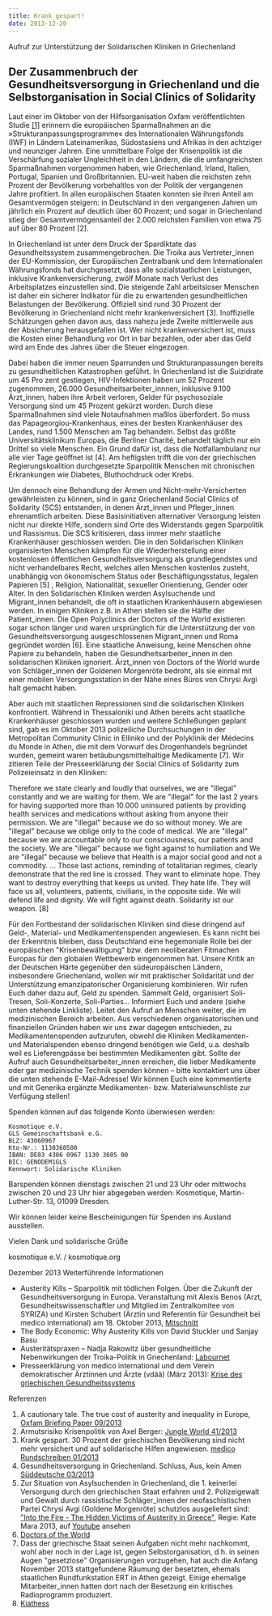 ```yaml
---
title: Krank gespart!
date: 2013-12-20
---
```


Aufruf zur Unterstützung der Solidarischen Kliniken in Griechenland

## Der Zusammenbruch der Gesundheitsversorgung in Griechenland und die Selbstorganisation in Social Clinics of Solidarity

Laut einer im Oktober von der Hilfsorganisation Oxfam veröffentlichten Studie [[1]](#foot1) erinnern die europäischen Sparmaßnahmen an die »Strukturanpassungsprogramme« des Internationalen Währungsfonds (IWF) in Ländern Lateinamerikas, Südostasiens und Afrikas in den achtziger und neunziger Jahren. Eine unmittelbare Folge der Krisenpolitik ist die Verschärfung sozialer Ungleichheit in den Ländern, die die umfangreichsten Sparmaßnahmen vorgenommen haben, wie Griechenland, Irland, Italien, Portugal, Spanien und Großbritannien. EU-weit haben die reichsten zehn Prozent der Bevölkerung vorbehaltlos von der Politik der vergangenen Jahre profitiert. In allen europäischen Staaten konnten sie ihren Anteil am Gesamtvermögen steigern: in Deutschland in den vergangenen Jahren um jährlich ein Prozent auf deutlich über 60 Prozent; und sogar in Griechenland stieg der Gesamtvermögensanteil der 2.000 reichsten Familien von etwa 75 auf über 80 Prozent [2].

In Griechenland ist unter dem Druck der Spardiktate das Gesundheitssystem zusammengebrochen. Die Troika aus Vertreter_innen der EU-Kommission, der Europäischen Zentralbank und dem Internationalen Währungsfonds hat durchgesetzt, dass alle sozialstaatlichen Leistungen, inklusive Krankenversicherung, zwölf Monate nach Verlust des Arbeitsplatzes einzustellen sind. Die steigende Zahl arbeitsloser Menschen ist daher ein sicherer Indikator für die zu erwartenden gesundheitlichen Belastungen der Bevölkerung. Offiziell sind rund 30 Prozent der Bevölkerung in Griechenland nicht mehr krankenversichert [3]. Inoffizielle Schätzungen gehen davon aus, dass nahezu jede Zweite mittlerweile aus der Absicherung herausgefallen ist. Wer nicht krankenversichert ist, muss die Kosten einer Behandlung vor Ort in bar bezahlen, oder aber das Geld wird am Ende des Jahres über die Steuer eingezogen.

Dabei haben die immer neuen Sparrunden und Strukturanpassungen bereits zu gesundheitlichen Katastrophen geführt. In Griechenland ist die Suizidrate um 45 Pro zent gestiegen, HIV-Infektionen haben um 52 Prozent zugenommen, 26.000 Gesundheitsarbeiter_innnen, inklusive 9.100 Ärzt_innen, haben ihre Arbeit verloren, Gelder für psychosoziale Versorgung sind um 45 Prozent gekürzt worden. Durch diese Sparmaßnahmen sind viele Notaufnahmen maßlos überfordert. So muss das Papageorgiou-Krankenhaus, eines der besten Krankenhäuser des Landes, rund 1.500 Menschen am Tag behandeln. Selbst das größte Universitätsklinikum Europas, die Berliner Charité, behandelt täglich nur ein Drittel so viele Menschen. Ein Grund dafür ist, dass die Notfallambulanz nur alle vier Tage geöffnet ist [4]. Am heftigsten trifft die von der griechischen Regierungskoalition durchgesetzte Sparpolitik Menschen mit chronischen Erkrankungen wie Diabetes, Bluthochdruck oder Krebs.

Um dennoch eine Behandlung der Armen und Nicht-mehr-Versicherten gewährleisten zu können, sind in ganz Griechenland Social Clinics of Solidarity (SCS) entstanden, in denen Ärzt_innen und Pfleger_innen ehrenamtlich arbeiten. Diese Basisinitiativen alternativer Versorgung leisten nicht nur direkte Hilfe, sondern sind Orte des Widerstands gegen Sparpolitik und Rassismus. Die SCS kritisieren, dass immer mehr staatliche Krankenhäuser geschlossen werden. Die in den Solidarischen Kliniken organisierten Menschen kämpfen für die Wiederherstellung einer kostenlosen öffentlichen Gesundheitsversorgung als grundlegendstes und nicht verhandelbares Recht, welches allen Menschen kostenlos zusteht, unabhängig von ökonomischem Status oder Beschäftigungsstatus, legalen Papieren [5] , Religion, Nationalität, sexueller Orientierung, Gender oder Alter. In den Solidarischen Kliniken werden Asylsuchende und Migrant_innen behandelt, die oft in staatlichen Krankenhäusern abgewiesen werden. In einigen Kliniken z.B. in Athen stellen sie die Hälfte der Patient_innen. Die Open Polyclinics der Doctors of the World existieren sogar schon länger und waren ursprünglich für die Unterstützung der von Gesundheitsversorgung ausgeschlossenen Migrant_innen und Roma gegründet worden [6]. Eine staatliche Anweisung, keine Menschen ohne Papiere zu behandeln, haben die Gesundheitsarbeiter_innen in den solidarischen Kliniken ignoriert. Ärzt_innen von Doctors of the World wurde von Schläger_innen der Goldenen Morgenröte bedroht, als sie einmal mit einer mobilen Versorgungsstation in der Nähe eines Büros von Chrysi Avgi halt gemacht haben.

Aber auch mit staatlichen Repressionen sind die solidarischen Kliniken konfrontiert. Während in Thessaloniki und Athen bereits acht staatliche Krankenhäuser geschlossen wurden und weitere Schließungen geplant sind, gab es im Oktober 2013 polizeiliche Durchsuchungen in der Metropolitan Community Clinic in Elliniko und der Polyklinik der Médecins du Monde in Athen, die mit dem Vorwurf des Drogenhandels begründet wurden, gemeint waren betäubungsmittelhaltige Medikamente [7]. Wir zitieren Teile der Presseerklärung der Social Clinics of Solidarity zum Polizeieinsatz in den Kliniken:

Therefore we state clearly and loudly that ourselves, we are "illegal" constantly and we are waiting for them. We are "illegal" for the last 2 years for having supported more than 10.000 uninsured patients by providing health services and medications without asking from anyone their permission. We are "illegal" because we do so without money. We are "illegal" because we oblige only to the code of medical. We are "illegal" because we are accountable only to our consciousness, our patients and the society. We are "illegal" because we fight against to humiliation and We are "illegal" because we believe that Health is a major social good and not a commodity. ... Those last actions, reminding of totalitarian regimes, clearly demonstrate that the red line is crossed. They want to eliminate hope. They want to destroy everything that keeps us united. They hate life. They will face us all, volunteers, patients, civilians, in the opposite side. We will defend life and dignity. We will fight against death. Solidarity ist our weapon. [8]

Für den Fortbestand der solidarischen Kliniken sind diese dringend auf Geld-, Material- und Medikamentenspenden angewiesen. Es kann nicht bei der Erkenntnis bleiben, dass Deutschland eine hegemoniale Rolle bei der europäischen "Krisenbewältigung" bzw. dem neoliberalen Fitmachen Europas für den globalen Wettbewerb eingenommen hat. Unsere Kritik an der Deutschen Härte gegenüber den südeuropäischen Ländern, insbesondere Griechenland, wollen wir mit praktischer Solidarität und der Unterstützung emanzipatorischer Organisierung kombinieren. Wir rufen Euch daher dazu auf, Geld zu spenden. Sammelt Geld, organisiert Soli-Tresen, Soli-Konzerte, Soli-Parties... Informiert Euch und andere (siehe unten stehende Linkliste). Leitet den Aufruf an Menschen weiter, die im medizinischen Bereich arbeiten. Aus verschiedenen organisatorischen und finanziellen Gründen haben wir uns zwar dagegen entschieden, zu Medikamentenspenden aufzurufen, obwohl die Kliniken Medikamenten- und Materialspenden ebenso dringend benötigen wie Geld, u.a. deshalb weil es Lieferengpässe bei bestimmten Medikamenten gibt. Sollte der Aufruf auch Gesundheitsarbeiter_innen erreichen, die lieber Medikamente oder gar medizinische Technik spenden können – bitte kontaktiert uns über die unten stehende E-Mail-Adresse! Wir können Euch eine kommentierte und mit Generika ergänzte Medikamenten- bzw. Materialwunschliste zur Verfügung stellen!

Spenden können auf das folgende Konto überwiesen werden:

    Kosmotique e.V.
    GLS Gemeinschaftsbank e.G.
    BLZ: 43060967
    Kto-Nr.: 1130360500
    IBAN: DE83 4306 0967 1130 3605 00
    BIC: GENODEM1GLS
    Kennwort: Solidarische Kliniken

Barspenden können dienstags zwischen 21 und 23 Uhr oder mittwochs zwischen 20 und 23 Uhr hier abgegeben werden: Kosmotique, Martin-Luther-Str. 13, 01099 Dresden.

Wir können leider keine Bescheinigungen für Spenden ins Ausland ausstellen.

Vielen Dank und solidarische Grüße

kosmotique e.V. / kosmotique.org

Dezember 2013
Weiterführende Informationen

* Austerity Kills – Sparpolitik mit tödlichen Folgen. Über die Zukunft der Gesundheitsversorgung in Europa. Veranstaltung mit Alexis Benos (Arzt, Gesundheitswissenschaftler und Mitglied im Zentralkomitee von SYRIZA) und Kirsten Schubert (Ärztin und Referentin für Gesundheit bei medico international) am 18. Oktober 2013, [Mitschnitt](http://www.rosalux.de/event/49443/austerity-kills.html)
* The Body Economic: Why Austerity Kills von David Stuckler und Sanjay Basu
* Austeritätspraxen – Nadja Rakowitz über gesundheitliche Nebenwirkungen der Troika-Politik in Griechenland: [Labournet](http://www.labournet.de/internationales/griechenland/griechische_schuldenkrise-griechenland/krise-gr-all/austeritatspraxen-nadja-rakowitz-uber-gesundheitliche-nebenwirkungen-der-troika-politik-in-griechenland)
* Presseerklärung von medico international und dem Verein demokratischer Ärztinnen und Ärzte (vdää) (März 2013): [Krise des griechischen Gesundheitssystems](http://www.medico.de/presse/pressemitteilungen/krise-des-griechischen-gesundheitssystems/4410/)

Referenzen

1. A cautionary tale. The true cost of austerity and inequality in Europe, [Oxfam Briefing Paper 09/2013](http://www.oxfam.de/sites/www.oxfam.de/files/bp174-cautionary-tale-austerity-inequality-europe-120913-enembargoed.pdf) <a name="foot1"></a>
2. Armutsrisiko Krisenpolitik von Axel Berger: [Jungle World 41/2013](http://jungle-world.com/artikel/2013/41/48607.html)
3. Krank gespart. 30 Prozent der griechischen Bevölkerung sind nicht mehr versichert und auf solidarische Hilfen angewiesen. [medico Rundschreiben 01/2013](http://www.medico.de/material/rundschreiben/2013/01/krank-gespart/)
4. Gesundheitsversorgung in Griechenland. Schluss, Aus, kein Amen [Süddeutsche 03/2013](http://www.sueddeutsche.de/gesundheit/gesundheitsversorgung-in-griechenland-schluss-aus-kein-amen-1.1635719)
5. Zur Situation von Asylsuchenden in Griechenland, die 1. keinerlei Versorgung durch den griechischen Staat erfahren und 2. Polizeigewalt und Gewalt durch rassistische Schläger_innen der neofaschistischen Partei Chrysi Avgi (Goldene Morgenröte) schutzlos ausgeliefert sind: ["Into the Fire - The Hidden Victims of Austerity in Greece"](http://intothefire.org/), Regie: Kate Mara 2013, auf [Youtube](http://www.youtube.com/watch?v=NMOnuD0SQJs) ansehen
6. [Doctors of the World](http://doctorsoftheworld.org/where-we-work/europe/greece/)
7. Dass der griechische Staat seinen Aufgaben nicht mehr nachkommt, wohl aber noch in der Lage ist, gegen Selbstorganisation, d.h. in seinen Augen "gesetzlose" Organisierungen vorzugehen, hat auch die Anfang November 2013 stattgefundene Räumung der besetzten, ehemals staatlichen Rundfunkstation ERT in Athen gezeigt. Einige ehemalige Mitarbeiter_innen hatten dort nach der Besetzung ein kritisches Radioprogramm produziert.
8. [Kiathess](http://www.kiathess.gr/)

